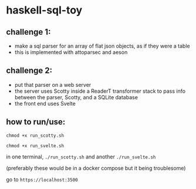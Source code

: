 # haskell-sql-toy

## challenge 1:
- make a sql parser for an array of flat json objects, as if they were a table
- this is implemented with attoparsec and aeson

## challenge 2:
- put that parser on a web server
- the server uses Scotty inside a ReaderT transformer stack to pass info between the parser, Scotty, and a SQLite database
- the front end uses Svelte

## how to run/use:
`chmod +x run_scotty.sh`

`chmod +x run_svelte.sh`

in one terminal, `./run_scotty.sh` and another `./run_svelte.sh`

(preferably these would be in a docker compose but it being troublesome)

go to `https://localhost:3500`
